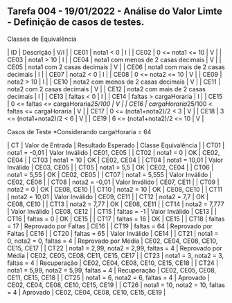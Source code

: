 ## Tarefa 004 - 19/01/2022 - Análise do Valor Limte - Definição de casos de testes.

Classes de Equivalência

|  ID  |           Descrição                          | V/I |
| CE01 | nota1 < 0                                    | I   |
| CE02 | 0 <= nota1 <= 10                             | V   |
| CE03 | nota1 > 10                                   | I   |
| CE04 | nota1 com menos de 2 casas decimais          | V   |
| CE05 | nota1 com 2 casas decimais                   | V   |
| CE06 | nota1 com mais de 2 casas decimais           | I   |
| CE07 | nota2 < 0                                    | I   |
| CE08 | 0 <= nota2 <= 10                             | V   |
| CE09 | nota2 > 10                                   | I   |
| CE10 | nota2 com menos de 2 casas decimais          | V   |
| CE11 | nota2 com 2 casas decimais                   | V   |
| CE12 | nota2 com mais de 2 casas decimais           | I   |
| CE13 | faltas < 0                                   | I   |
| CE14 | faltas > cargaHoraria                        | I   |
| CE15 | 0 <= faltas <= cargaHoraria*25/100           | V   |
| CE16 | cargaHoraria*25/100 < faltas <= cargaHoraria | V   |
| CE17 | 0 <= (nota1+nota2)/2 < 3                     | V   |
| CE18 | 3 <= (nota1+nota2)/2 < 6                     | V   |
| CE19 | 6 <= (nota1+nota2)/2 <= 10                   | V   |


Casos de Teste
*Considerando cargaHoraria = 64

|  CT  |          Valor de Entrada       	      |  Resultado Esperado  |        Classe Equivalência         |
| CT01 | nota1 = -0,01                          | Valor Inválido       | CE01, CE05                         |
| CT02 | nota1 = 0                              | OK                   | CE02, CE04                         |
| CT03 | nota1 = 10                             | OK                   | CE02, CE04                         |
| CT04 | nota1 = 10,01                          | Valor Inválido       | CE03, CE05                         |
| CT05 | nota1 = 5,5                            | OK                   | CE02, CE04                         |
| CT06 | nota1 = 5,55                           | OK                   | CE02, CE05                         |
| CT07 | nota1 = 5,555                          | Valor Inválido       | CE02, CE06                         |
| CT08 | nota2 = -0,01                          | Valor Inválido       | CE07, CE11                         |
| CT09 | nota2 = 0                              | OK                   | CE08, CE10                         |
| CT10 | nota2 = 10                             | OK                   | CE08, CE10                         |
| CT11 | nota2 = 10,01                          | Valor Inválido       | CE09, CE11                         |
| CT12 | nota2 = 7,7                            | OK                   | CE08, CE10                         |
| CT13 | nota2 = 7,77                           | OK                   | CE08, CE11                         |
| CT14 | nota2 = 7,777                          | Valor Inválido       | CE08, CE12                         |
| CT15 | faltas = -1                            | Valor Inválido       | CE13                               |
| CT16 | faltas = 0                             | OK                   | CE15                               |
| CT17 | faltas = 16                            | OK                   | CE15                               |
| CT18 | faltas = 17                            | Reprovado por Faltas | CE16                               |
| CT19 | faltas = 64                            | Reprovado por Faltas | CE16                               |
| CT20 | faltas = 65                            | Valor Inválido       | CE14                               |
| CT21 | nota1 = 0, nota2 = 0, faltas = 4       | Reprovado por Média  | CE02, CE04, CE08, CE10, CE15, CE17 |
| CT22 | nota1 = 2,99, nota2 = 2,99, faltas = 4 | Reprovado por Média  | CE02, CE05, CE08, CE11, CE15, CE17 |
| CT23 | nota1 = 3, nota2 = 3, faltas = 4       | Recuperação 	       | CE02, CE04, CE08, CE10, CE15, CE18 |
| CT24 | nota1 = 5,99, nota2 = 5,99, faltas = 4 | Recuperação          | CE02, CE05, CE08, CE11, CE15, CE18 |
| CT25 | nota1 = 6, nota2 = 6, faltas = 4       | Aprovado             | CE02, CE04, CE08, CE10, CE15, CE19 |
| CT26 | nota1 = 10, nota2 = 10, faltas = 4     | Aprovado             | CE02, CE04, CE08, CE10, CE15, CE19 |
